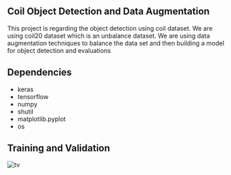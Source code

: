 ## Coil Object Detection and Data Augmentation

This project is regarding the object detection using coil dataset. We are using coil20 dataset which is an unbalance dataset. We are using data augmentation techniques to balance the data set and then building a model for object detection and evaluations

## Dependencies
- keras 
- tensorflow 
- numpy
- shutil
- matplotlib.pyplot
- os

## Training and Validation 
![tv](https://user-images.githubusercontent.com/60270854/85159910-8aef1c80-b277-11ea-8b97-7cf82ea26c0a.JPG)
